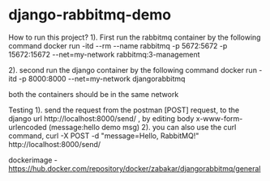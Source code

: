 # django-rabbitmq-demo

How to run this project?
1). First run the rabbitmq container by the following command
docker run -itd --rm --name rabbitmq -p 5672:5672 -p 15672:15672 --net=my-network rabbitmq:3-management

2). second run the django container by the following command
docker run -itd -p 8000:8000 --net=my-network djangorabbitmq

both the containers should be in the same network

Testing
1). send the request from the postman [POST] request, to the django url http://localhost:8000/send/ , by editing body x-www-form-urlencoded (message:hello demo msg)
2). you can also use the curl command, curl -X POST -d "message=Hello, RabbitMQ!" http://localhost:8000/send/


dockerimage - https://hub.docker.com/repository/docker/zabakar/djangorabbitmq/general



